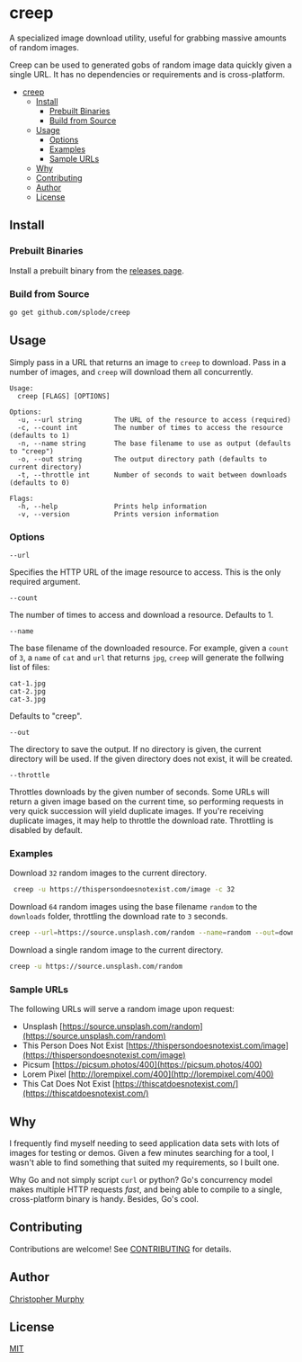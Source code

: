 # creep

A specialized image download utility, useful for grabbing massive amounts of random images.

Creep can be used to generated gobs of random image data quickly given a single URL. It has no dependencies or requirements and is cross-platform.

- [creep](#creep)
  - [Install](#install)
    - [Prebuilt Binaries](#prebuilt-binaries)
    - [Build from Source](#build-from-source)
  - [Usage](#usage)
    - [Options](#options)
    - [Examples](#examples)
    - [Sample URLs](#sample-urls)
  - [Why](#why)
  - [Contributing](#contributing)
  - [Author](#author)
  - [License](#license)

## Install

### Prebuilt Binaries

Install a prebuilt binary from the [releases page](https://github.com/Splode/creep/releases/latest).

### Build from Source

```bash
go get github.com/splode/creep
```

## Usage

Simply pass in a URL that returns an image to `creep` to download. Pass in a number of images, and `creep` will download them all concurrently.

```
Usage:
  creep [FLAGS] [OPTIONS]

Options:
  -u, --url string        The URL of the resource to access (required)
  -c, --count int         The number of times to access the resource (defaults to 1)
  -n, --name string       The base filename to use as output (defaults to "creep")
  -o, --out string        The output directory path (defaults to current directory)
  -t, --throttle int      Number of seconds to wait between downloads (defaults to 0)

Flags:
  -h, --help              Prints help information
  -v, --version           Prints version information
```

### Options

`--url`

Specifies the HTTP URL of the image resource to access. This is the only required argument.

`--count`

The number of times to access and download a resource. Defaults to 1.

`--name`

The base filename of the downloaded resource. For example, given a `count` of `3`, a `name` of `cat` and `url` that returns `jpg`, `creep` will generate the follwing list of files:

```
cat-1.jpg
cat-2.jpg
cat-3.jpg
```

Defaults to "creep".

`--out`

The directory to save the output. If no directory is given, the current directory will be used. If the given directory does not exist, it will be created.

`--throttle`

Throttles downloads by the given number of seconds. Some URLs will return a given image based on the current time, so performing requests in very quick succession will yield duplicate images. If you're receiving duplicate images, it may help to throttle the download rate. Throttling is disabled by default.

### Examples

Download `32` random images to the current directory.

```bash
 creep -u https://thispersondoesnotexist.com/image -c 32
```

Download `64` random images using the base filename `random` to the `downloads` folder, throttling the download rate to `3` seconds.

```bash
creep --url=https://source.unsplash.com/random --name=random --out=downloads --count=64 --throttle=3
```

Download a single random image to the current directory.

```bash
creep -u https://source.unsplash.com/random
```

### Sample URLs

The following URLs will serve a random image upon request:

- Unsplash [https://source.unsplash.com/random](https://source.unsplash.com/random)
- This Person Does Not Exist [https://thispersondoesnotexist.com/image](https://thispersondoesnotexist.com/image)
- Picsum [https://picsum.photos/400](https://picsum.photos/400)
- Lorem Pixel [http://lorempixel.com/400](http://lorempixel.com/400)
- This Cat Does Not Exist [https://thiscatdoesnotexist.com/](https://thiscatdoesnotexist.com/)

## Why

I frequently find myself needing to seed application data sets with lots of images for testing or demos. Given a few minutes searching for a tool, I wasn't able to find something that suited my requirements, so I built one.

Why Go and not simply script `curl` or python? Go's concurrency model makes multiple HTTP requests _fast_, and being able to compile to a single, cross-platform binary is handy. Besides, Go's cool.

## Contributing

Contributions are welcome! See [CONTRIBUTING](https://github.com/Splode/creep/blob/master/.github/CONTRIBUTING.md) for details.

## Author

[Christopher Murphy](https://github.com/Splode)

## License

[MIT](https://github.com/Splode/creep/blob/master/LICENSE)
